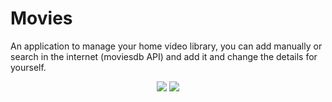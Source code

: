 # Movies
An application to manage your home video library, you can add manually or search in the internet (moviesdb API) and add it and change the details for yourself.  
<p align="center">
  <img max-width:100px src="http://up419.siz.co.il/up3/tq3ttoamky0z.jpg">
  <img max-width:100px src="http://up419.siz.co.il/up2/nyzwmmkooiwj.jpg">
</p>


